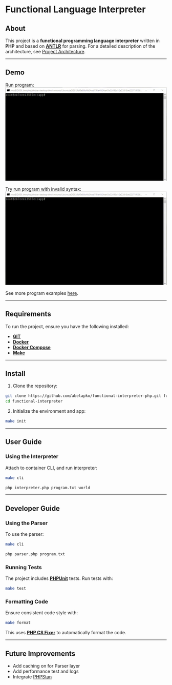 # Functional Language Interpreter

## About

This project is a **functional programming language interpreter** written in **PHP** and based on **[ANTLR](https://www.antlr.org/)** for parsing.
For a detailed description of the architecture, see [Project Architecture](docs/interpreter-structure.md).

---

## Demo

Run program:
<img src="/docs/demo-success.gif" alt="demo-success-case">

Try run program with invalid syntax:
<img src="/docs/demo-invalid.gif" alt="demo-invalid-case">

See more program examples [here](/docs/program-examples.md).

---

## Requirements

To run the project, ensure you have the following installed:

- **[GIT](https://git-scm.com/)**
- **[Docker](https://www.docker.com/)**
- **[Docker Compose](https://docs.docker.com/compose/)**
- **[Make](https://www.gnu.org/software/make/)**

---

## Install

1. Clone the repository:
```sh
git clone https://github.com/abelapko/functional-interpreter-php.git functional-interpreter
cd functional-interpreter
```

2. Initialize the environment and app:
```sh
make init
```

---

## User Guide

### Using the Interpreter

Attach to container CLI, and run interpreter:
```sh
make cli
```

```sh
php interpreter.php program.txt world
```

---

## Developer Guide

### Using the Parser

To use the parser:

```sh
make cli
```

```sh
php parser.php program.txt
```

### Running Tests

The project includes **[PHPUnit](https://phpunit.de/index.html)** tests. Run tests with:

```sh
make test
```

### Formatting Code

Ensure consistent code style with:

```sh
make format
```

This uses **[PHP CS Fixer](https://github.com/PHP-CS-Fixer/PHP-CS-Fixer)** to automatically format the code.

---

## Future Improvements

- Add caching on for Parser layer
- Add performance test and logs
- Integrate [PHPStan](https://phpstan.org/)
